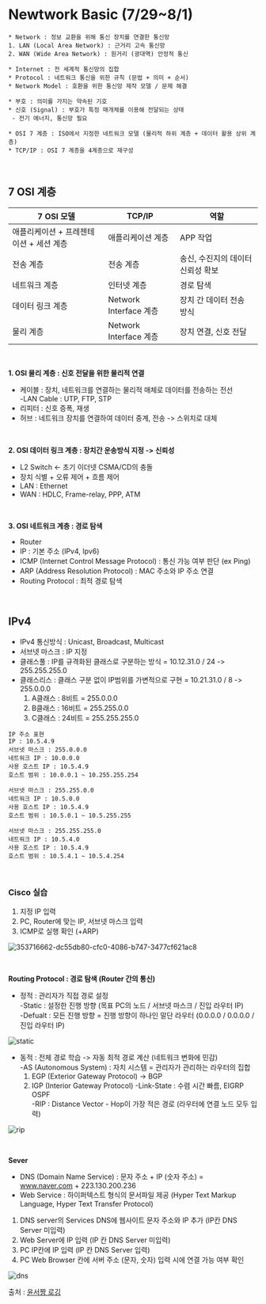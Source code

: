 # Newtwork Basic (7/29~8/1)
``` 
* Network : 정보 교환을 위해 통신 장치를 연결한 통신망
1. LAN (Local Area Network) : 근거리 고속 통신망
2. WAN (Wide Area Network) : 원거리 (광대역) 안정적 통신

* Internet : 전 세계적 통신망의 집합
* Protocol : 네트워크 통신을 위한 규칙 (문법 + 의미 + 순서)
* Network Model : 호환을 위한 통신망 제작 모델 / 문제 해결

* 부호 : 의미를 가지는 약속된 기호
* 신호 (Signal) : 부호가 특정 매개체를 이용해 전달되는 상태
 - 전기 에너지, 통신망 필요

* OSI 7 계층 : ISO에서 지정한 네트워크 모델 (물리적 하위 계층 + 데이터 활용 상위 계층)
* TCP/IP : OSI 7 계층을 4계층으로 재구성           
```
    
<br>

7 OSI 계층
----------
|7 OSI 모델|TCP/IP|역할|
|-|-|-|
|애플리케이션 + 프레젠테이션 + 세션 계층|애플리케이션 계층|APP 작업|
|전송 계층 |전송 계층|송신, 수진지의 데이터 신뢰성 확보|
|네트워크 계층|인터넷 계층|경로 탐색|
|데이터 링크 계층|Network Interface 계층|장치 간 데이터 전송 방식|
|물리 계층|Network Interface 계층|장치 연결, 신호 전달|

<br>

**1. OSI 물리 계층 : 신호 전달을 위한 물리적 연결**
 * 케이블 : 장치, 네트워크를 연결하는 물리적 매체로 데이터를 전송하는 전선 <br>
   -LAN Cable : UTP, FTP, STP
 * 리피터 : 신호 증폭, 재생
 * 허브 : 네트워크 장치를 연결하여 데이터 중계, 전송 -> 스위치로 대체

<br>

**2. OSI 데이터 링크 계층 : 장치간 운송방식 지정 -> 신뢰성**
 * L2 Switch <- 초기 이더넷 CSMA/CD의 충돌
 * 장치 식별 + 오류 제어 + 흐름 제어
 * LAN : Ethernet
 * WAN : HDLC, Frame-relay, PPP, ATM

<br>

**3. OSI 네트워크 계층 : 경로 탐색**
 * Router
 * IP : 기본 주소 (IPv4, Ipv6)
 * ICMP (Internet Control Message Protocol) : 통신 가능 여부 판단 (ex Ping)
 * ARP (Address Resolution Protocol) : MAC 주소와 IP 주소 연결
 * Routing Protocol : 최적 경로 탐색

 <br>
 
IPv4
----
* IPv4 통신방식 : Unicast, Broadcast, Multicast <br>
* 서브넷 마스크 : IP 지정 <br>
* 클래스풀 : IP를 규격화된 클래스로 구분하는 방식 = 10.12.31.0 / 24 -> 255.255.255.0 <br>
* 클래스리스 : 클래스 구분 없이 IP범위를 가변적으로 구현 = 10.21.31.0 / 8 -> 255.0.0.0
  1. A클래스 : 8비트 = 255.0.0.0   
  2. B클래스 : 16비트 = 255.255.0.0   
  3. C클래스 : 24비트 = 255.255.255.0  
```
IP 주소 표현
IP : 10.5.4.9
서브넷 마스크 : 255.0.0.0
네트워크 IP : 10.0.0.0
사용 호스트 IP : 10.5.4.9
호스트 범위 : 10.0.0.1 ~ 10.255.255.254

서브넷 마스크 : 255.255.0.0
네트워크 IP : 10.5.0.0
사용 호스트 IP : 10.5.4.9
호스트 범위 : 10.5.0.1 ~ 10.5.255.255

서브넷 마스크 : 255.255.255.0
네트워크 IP : 10.5.4.0
사용 호스트 IP : 10.5.4.9
호스트 범위 : 10.5.4.1 ~ 10.5.4.254
```
 <br>
 
### Cisco 실습
1. 지정 IP 입력
2. PC, Router에 맞는 IP, 서브넷 마스크 입력
3. ICMP로 실행 확인 (+ARP)

![353716662-dc55db80-cfc0-4086-b747-3477cf621ac8](https://github.com/user-attachments/assets/af429c20-9678-4879-be9c-b34a82547fe9)

 <br>
 
**Routing Protocol : 경로 탐색 (Router 간의 통신)**
* 정적 : 관리자가 직접 경로 설정 <br>
  -Static : 설정한 진행 방향 (목표 PC의 노드 / 서브넷 마스크 / 진입 라우터 IP) <br>
  -Defualt : 모든 진행 방향 = 진행 방향이 하나인 말단 라우터 (0.0.0.0 / 0.0.0.0 / 진입 라우터 IP) <br>

 ![static](https://github.com/user-attachments/assets/68447ee1-a21e-4e0e-828d-a919dec4f3fc)
 
* 동적 : 전체 경로 학습 -> 자동 최적 경로 계산 (네트워크 변화에 민감) <br>
 -AS (Autonomous System) : 자치 시스템 = 관리자가 관리하는 라우터의 집합
   1. EGP (Exterior Gateway Protocol) -> BGP
   2. IGP (Interior Gateway Protocol)
      -Link-State : 수렴 시간 빠름, EIGRP OSPF                  
      -RIP : Distance Vector - Hop이 가장 적은 경로 (라우터에 연결 노드 모두 입력)
 
![rip](https://github.com/user-attachments/assets/f9522f45-c0eb-4861-be16-697edbb53a98)

 <br>
 
**Sever**
* DNS (Domain Name Service) : 문자 주소 + IP (숫자 주소) = www.naver.com + 223.130.200.236
* Web Service : 하이퍼텍스트 형식의 문서파일 제공 (Hyper Text Markup Language, Hyper Text Transfer Protocol)
 1. DNS server의 Services DNS에 웹사이트 문자 주소와 IP 추가 (IP칸 DNS Server 미입력)
 2. Web Server에 IP 입력 (IP 칸 DNS Server 미입력)
 3. PC IP칸에 IP 입력 (IP 칸 DNS Server 입력)
 4. PC Web Browser 칸에 서버 주소 (문자, 숫자) 입력 시에 연결 가능 여부 확인
    
![dns](https://github.com/user-attachments/assets/6f60bda0-5e5e-4aaa-af48-eae48c20bb4e)


출처 : [윤서짱 로깅](https://github.com/100chun/Coding_Log)
